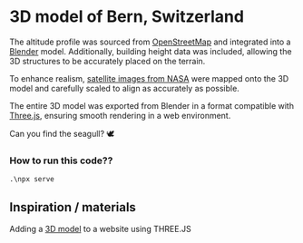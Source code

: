 # 3D model of Bern, Switzerland

The altitude profile was sourced from [OpenStreetMap](https://www.openstreetmap.org) and integrated into a [Blender](https://www.blender.org) model. 
Additionally, building height data was included, allowing the 3D structures to be accurately placed on the terrain.

To enhance realism, [satellite images from NASA](https://worldview.earthdata.nasa.gov) were mapped onto the 3D model and carefully scaled to align as accurately as possible.

The entire 3D model was exported from Blender in a format compatible with [Three.js](https://threejs.org), ensuring smooth rendering in a web environment.

Can you find the seagull? 🕊️


### How to run this code??
```
.\npx serve
```

## Inspiration / materials
Adding a [3D model](https://youtu.be/lGokKxJ8D2c) to a website using THREE.JS
